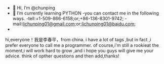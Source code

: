 - 👋 Hi, I’m @chunping
- 🌱 I’m currently learning PYTHON
-you can contact me in the following ways.
-tell:+1-509-866-6158;or;+86-136-8301-9742;
-mail:lichunping01@gmail.com;or;lichunping01@baidu.com;
-

<!---
lichunping01/lichunping01 is a ✨ special ✨ repository because its `README.md` (this file) appears on your GitHub profile.
You can click the Preview link to take a look at your changes.
--->
hi,everyone！我是李春平，from china.
i have a lot of tags ,but in fact ,i prefer everyone to call me a programmer.
of course,i'm still a rookieat the moment,i will work hard to grow ,and i hope you guys will give me  your advice.
think of opther questions and then add,thanks!
